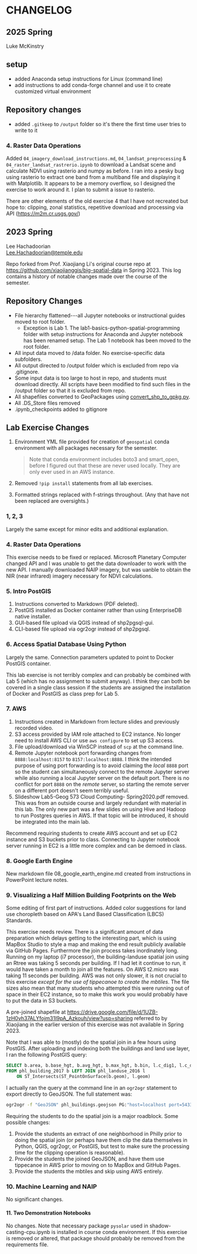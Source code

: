 # CHANGELOG

## 2025 Spring
Luke McKinstry

## setup
 * added Anaconda setup instructions for Linux (command line)
 * add instructions to add conda-forge channel and use it to create customized virtual environment

## Repository changes
 * added `.gitkeep` to `/output` folder so it's there the first time user tries to write to it

### 4. Raster Data Operations

Added `04_imagery_download_instructions.md`, `04_landsat_preprocessing` & `04_raster_landsat_rastrerio.ipynb` to download a Landsat scene and calculate NDVI using rasterio and numpy as before. I ran into a pesky bug using rasterio to extract one band from a multiband file and displaying it with Matplotlib. It appears to be a memory overflow, so I designed the exercise to work around it. I plan to submit a issue to rasterio.

There are other elements of the old exercise 4 that I have not recreated but hope to: clipping, zonal statistics, repetitive download and processing via API (https://m2m.cr.usgs.gov/)

## 2023 Spring
Lee Hachadoorian\
Lee.Hachadoorian@temple.edu

Repo forked from Prof. Xiaojiang Li's original course repo at <https://github.com/xiaojianggis/big-spatial-data> in Spring 2023. This log contains a history of notable changes made over the course of the semester.

## Repository Changes

* File hierarchy flattened---all Jupyter notebooks or instructional guides moved to root folder.
    * Exception is Lab 1. The lab1-basics-python-spatial-programming folder with setup instructions for Anaconda and Jupyter notebook has been renamed setup. The Lab 1 notebook has been moved to the root folder.
* All input data moved to /data folder. No exercise-specific data subfolders.
* All output directed to /output folder which is excluded from repo via .gitignore.
* Some input data is too large to host in repo, and students must download directly. All scripts have been modified to find such files in the /output folder so that it is excluded from repo.
* All shapefiles converted to GeoPackages using [convert_shp_to_gpkg.py](convert_shp_to_gpkg.py).
* All .DS_Store files removed
* .ipynb_checkpoints added to gitignore

## Lab Exercise Changes

1. Environment YML file provided for creation of `geospatial` conda environment with all packages necessary for the semester.
    
    > Note that conda environment includes boto3 and smart_open, before I figured out that these are never used locally. They are only ever used in an AWS instance.
2. Removed `!pip install` statements from all lab exercises.
3. Formatted strings replaced with f-strings throughout. (Any that have not been replaced are oversights.)

### 1, 2, 3

Largely the same except for minor edits and additional explanation.

### 4. Raster Data Operations

This exercise needs to be fixed or replaced. Microsoft Planetary Computer changed API and I was unable to get the data downloader to work with the new API. I manually downloaded NAIP imagery, but was uanble to obtain the NIR (near infrared) imagery necessary for NDVI calculations.

### 5. Intro PostGIS

1. Instructions converted to Markdown (PDF deleted).
2. PostGIS installed as Docker container rather than using EnterpriseDB native installer.
3. GUI-based file upload via QGIS instead of shp2pgsql-gui.
4. CLI-based file upload via ogr2ogr instead of shp2pgsql.

### 6. Access Spatial Database Using Python

Largely the same. Connection parameters updated to point to Docker PostGIS container.

This lab exercise is not terribly complex and can probably be combined with Lab 5 (which has no assignment to submit anyway). I think they can both be covered in a single class session if the students are assigned the installation of Docker and PostGIS as class prep for Lab 5.

### 7. AWS

1. Instructions created in Markdown from lecture slides and previously recorded video.
2. S3 access provided by IAM role attached to EC2 instance. No longer need to install AWS CLI or use `aws configure` to set up S3 access.
3. File upload/download via WinSCP instead of `scp` at the command line.
4. Remote Jupyter notebook port forwarding changes from `8888:localhost:8157` to `8157:localhost:8888`. I think the intended purpose of using port forwarding is to avoid claiming the *local* `8888` port so the student can simultaneously connect to the remote Jupyter server while also running a local Jupyter server on the default port. There is no conflict for port `8888` on the *remote* server, so starting the remote server on a different port doesn't seem terribly useful.
5. Slideshow Lab5-Geog 573 Cloud Computing- Spring2020.pdf removed. This was from an outside course and largely redundant with material in this lab. The only new part was a few slides on using Hive and Hadoop to run Postgres queries in AWS. If that topic will be introduced, it should be integrated into the main lab.

Recommend requiring students to create AWS account and set up EC2 instance and S3 buckets prior to class. Connecting to Jupyter notebook server running in EC2 is a little more complex and can be demoed in class.

### 8. Google Earth Engine

New markdown file 08_google_earth_engine.md created from instructions in PowerPoint lecture notes.

### 9. Visualizing a Half Million Building Footprints on the Web

Some editing of first part of instructions. Added color suggestions for land use choropleth based on APA's Land Based Classification (LBCS) Standards.

This exercise needs review. There is a significant amount of data preparation which delays getting to the interesting part, which is using MapBox Studio to style a map and making the end result publicly available via GitHub Pages. Furthermore the join process takes inordinately long. Running on my laptop (i7 processor), the building-landuse spatial join using an Rtree was taking 5 seconds per building. If I had let it continue to run, it would have taken a month to join all the features. On AWS t2.micro was taking 11 seconds per building. AWS was not only slower, it is not crucial to this exercise *except for the use of tippecanoe to create the mbtiles*. The file sizes also mean that many students who attempted this were running out of space in their EC2 instance, so to make this work you would probably have to put the data in S3 buckets.

A pre-joined shapefile at <https://drive.google.com/file/d/1UZB-1zH0vh37ALYfojm31I9pA_Azkouh/view?usp=sharing> referred to by Xiaojiang in the earlier version of this exercise was not available in Spring 2023.

Note that I was able to (mostly) do the spatial join in a few hours using PostGIS. After uploading and indexing both the buildings and land use layer, I ran the following PostGIS query:

```sql
SELECT b.area, b.base_hgt, b.avg_hgt, b.max_hgt, b.bin, l.c_dig1, l.c_dig2, l.c_dig3, st_transform(b.geom, 4326) 
FROM phl_building_2017 b LEFT JOIN phl_landuse_2016 l 
    ON ST_Intersects(ST_PointOnSurface(b.geom), l.geom)
```

I actually ran the query at the command line in an `ogr2ogr` statement to export directly to GeoJSON. The full statement was:

```sh
ogr2ogr -f "GeoJSON" phl_buildings.geojson PG:"host=localhost port=5433 dbname=gis user=docker password=docker" -sql "SELECT b.area, b.base_hgt, b.avg_hgt, b.max_hgt, b.bin, l.c_dig1, l.c_dig2, l.c_dig3, st_transform(b.geom, 4326) FROM phl_building_2017 b LEFT JOIN phl_landuse_2016 l ON ST_Intersects(ST_PointOnSurface(b.geom), l.geom)"
```

Requiring the students to do the spatial join is a major roadblock. Some possible changes:

1. Provide the students an extract of one neighborhood in Philly prior to doing the spatial join (or perhaps have them clip the data themselves in Python, QGIS, ogr2ogr, or PostGIS, but test to make sure the processing time for the clipping operation is reasonable).
2. Provide the students the joined GeoJSON, and have them use tippecanoe in AWS prior to moving on to MapBox and GitHub Pages.
3. Provide the students the mbtiles and skip using AWS entirely.

### 10. Machine Learning and NAIP

No significant changes.

#### 11. Two Demonstration Notebooks

No changes. Note that necessary package `pysolar` used in shadow-casting-cpu.ipynb is installed in course conda environment. If this exercise is removed or altered, that package should probably be removed from the requirements file.
